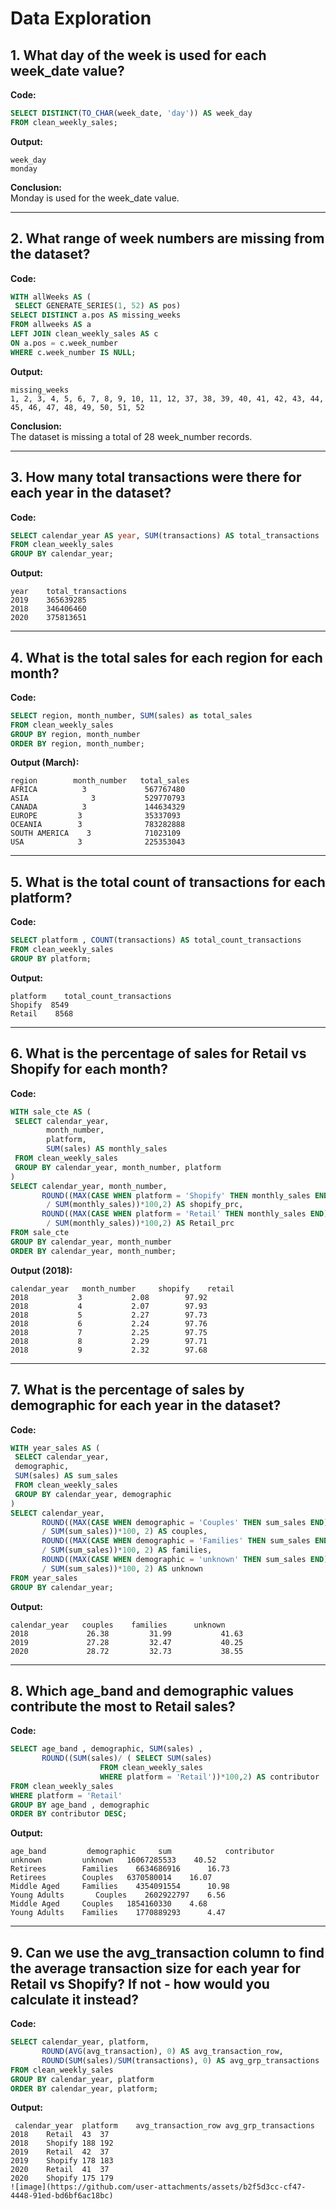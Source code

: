 
# Data Exploration

## 1. What day of the week is used for each week_date value?

**Code:**  
```sql
SELECT DISTINCT(TO_CHAR(week_date, 'day')) AS week_day 
FROM clean_weekly_sales;
```

**Output:**  
```
week_day
monday   
```

**Conclusion:**  
Monday is used for the week_date value.

---

## 2. What range of week numbers are missing from the dataset?

**Code:**  
```sql
WITH allWeeks AS (
 SELECT GENERATE_SERIES(1, 52) AS pos)
SELECT DISTINCT a.pos AS missing_weeks
FROM allweeks AS a 
LEFT JOIN clean_weekly_sales AS c 
ON a.pos = c.week_number
WHERE c.week_number IS NULL;
```

**Output:**  
```
missing_weeks
1, 2, 3, 4, 5, 6, 7, 8, 9, 10, 11, 12, 37, 38, 39, 40, 41, 42, 43, 44, 45, 46, 47, 48, 49, 50, 51, 52
```

**Conclusion:**  
The dataset is missing a total of 28 week_number records.

---

## 3. How many total transactions were there for each year in the dataset?

**Code:**  
```sql
SELECT calendar_year AS year, SUM(transactions) AS total_transactions 
FROM clean_weekly_sales
GROUP BY calendar_year;
```

**Output:**  
```
year	total_transactions
2019	365639285
2018	346406460
2020	375813651
```

---

## 4. What is the total sales for each region for each month?

**Code:**  
```sql
SELECT region, month_number, SUM(sales) as total_sales
FROM clean_weekly_sales
GROUP BY region, month_number
ORDER BY region, month_number;
```

**Output (March):**  
```
region	      month_number	 total_sales
AFRICA	        3	          567767480
ASIA	          3	          529770793
CANADA	        3	          144634329
EUROPE 	       3	          35337093
OCEANIA	       3	          783282888
SOUTH AMERICA	 3	          71023109
USA	           3	          225353043
```

---

## 5. What is the total count of transactions for each platform?

**Code:**  
```sql
SELECT platform , COUNT(transactions) AS total_count_transactions
FROM clean_weekly_sales
GROUP BY platform;
```

**Output:**  
```
platform	total_count_transactions
Shopify	 8549
Retail	  8568
```

---

## 6. What is the percentage of sales for Retail vs Shopify for each month?

**Code:**  
```sql
WITH sale_cte AS (
 SELECT calendar_year, 
        month_number,
        platform,
        SUM(sales) AS monthly_sales
 FROM clean_weekly_sales
 GROUP BY calendar_year, month_number, platform
)
SELECT calendar_year, month_number,
       ROUND((MAX(CASE WHEN platform = 'Shopify' THEN monthly_sales END)
        / SUM(monthly_sales))*100,2) AS shopify_prc,
       ROUND((MAX(CASE WHEN platform = 'Retail' THEN monthly_sales END)
        / SUM(monthly_sales))*100,2) AS Retail_prc
FROM sale_cte
GROUP BY calendar_year, month_number
ORDER BY calendar_year, month_number;
```

**Output (2018):**  
```
calendar_year	month_number	 shopify	retail
2018	       3	       2.08	       97.92
2018	       4	       2.07	       97.93
2018	       5	       2.27	       97.73
2018	       6	       2.24	       97.76
2018	       7	       2.25	       97.75
2018	       8	       2.29	       97.71
2018	       9	       2.32	       97.68
```

---

## 7. What is the percentage of sales by demographic for each year in the dataset?

**Code:**  
```sql
WITH year_sales AS (
 SELECT calendar_year, 
 demographic,
 SUM(sales) AS sum_sales
 FROM clean_weekly_sales
 GROUP BY calendar_year, demographic
)
SELECT calendar_year, 
       ROUND((MAX(CASE WHEN demographic = 'Couples' THEN sum_sales END)
       / SUM(sum_sales))*100, 2) AS couples,
       ROUND((MAX(CASE WHEN demographic = 'Families' THEN sum_sales END)
       / SUM(sum_sales))*100, 2) AS families,
       ROUND((MAX(CASE WHEN demographic = 'unknown' THEN sum_sales END)
       / SUM(sum_sales))*100, 2) AS unknown
FROM year_sales
GROUP BY calendar_year;
```

**Output:**  
```
calendar_year	couples	   families	     unknown
2018	         26.38	       31.99	       41.63
2019	         27.28	       32.47	       40.25
2020	         28.72	       32.73	       38.55
```

---

## 8. Which age_band and demographic values contribute the most to Retail sales?

**Code:**  
```sql
SELECT age_band , demographic, SUM(sales) , 
       ROUND((SUM(sales)/ ( SELECT SUM(sales) 
                    FROM clean_weekly_sales 
                    WHERE platform = 'Retail'))*100,2) AS contributor
FROM clean_weekly_sales
WHERE platform = 'Retail'
GROUP BY age_band , demographic
ORDER BY contributor DESC;
```

**Output:**  
```
age_band	     demographic	 sum	        contributor
unknown	        unknown	  16067285533	 40.52
Retirees       	Families 	6634686916  	16.73
Retirees       	Couples	  6370580014  	16.07
Middle Aged	    Families 	4354091554  	10.98
Young Adults	   Couples	  2602922797  	6.56
Middle Aged	    Couples	  1854160330  	4.68
Young Adults   	Families 	1770889293  	4.47
```

---

## 9. Can we use the avg_transaction column to find the average transaction size for each year for Retail vs Shopify? If not - how would you calculate it instead?

**Code:**  
```sql
SELECT calendar_year, platform,
       ROUND(AVG(avg_transaction), 0) AS avg_transaction_row,
       ROUND(SUM(sales)/SUM(transactions), 0) AS avg_grp_transactions
FROM clean_weekly_sales
GROUP BY calendar_year, platform
ORDER BY calendar_year, platform;
```

**Output:**  
```
 calendar_year	platform	avg_transaction_row	avg_grp_transactions
2018	Retail	43	37
2018	Shopify	188	192
2019	Retail	42	37
2019	Shopify	178	183
2020	Retail	41	37
2020	Shopify	175	179
![image](https://github.com/user-attachments/assets/b2f5d3cc-cf47-4448-91ed-bd6bf6ac18bc)


```
